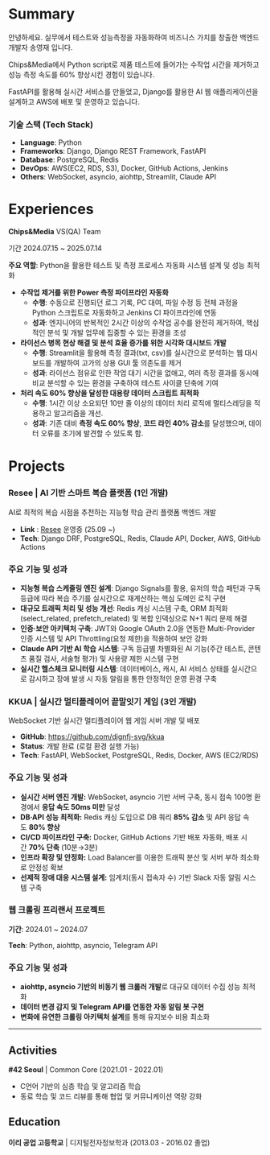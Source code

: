 # **Summary**

안녕하세요. 실무에서 테스트와 성능측정을 자동화하여 비즈니스 가치를 창출한 백엔드 개발자 송영재 입니다.

Chips&Media에서 Python script로 제품 테스트에 들어가는 수작업 시간을 제거하고 성능 측정 속도를 60% 향상시킨 경험이 있습니다.

FastAPI를 활용해 실시간 서비스를 만들었고, Django를 활용한 AI 웹 애플리케이션을 설계하고 AWS에 배포 및 운영하고 있습니다.

### **기술 스택 (Tech Stack)**

- **Language**: Python
- **Frameworks**: Django, Django REST Framework, FastAPI
- **Database**: PostgreSQL, Redis
- **DevOps**: AWS(EC2, RDS, S3), Docker, GitHub Actions, Jenkins
- **Others**: WebSocket, asyncio, aiohttp, Streamlit, Claude API

# Experiences

**Chips&Media** VS(QA) Team

기간 2024.07.15 ~ 2025.07.14

**주요 역할**: Python을 활용한 테스트 및 측정 프로세스 자동화 시스템 설계 및 성능 최적화

- **수작업 제거를 위한 Power 측정 파이프라인 자동화**
    - **수행**: 수동으로 진행되던 로그 기록, PC 대여, 파일 수정 등 전체 과정을 Python 스크립트로 자동화하고 Jenkins CI 파이프라인에 연동
    - **성과**: 엔지니어의 반복적인 2시간 이상의 수작업 공수를 완전히 제거하여, 핵심적인 분석 및 개발 업무에 집중할 수 있는 환경을 조성
- **라이선스 병목 현상 해결 및 분석 효율 증가를 위한 시각화 대시보드 개발**
    - **수행**: Streamlit을 활용해 측정 결과(txt, csv)를 실시간으로 분석하는 웹 대시보드를 개발하여 고가의 상용 GUI 툴 의존도를 제거
    - **성과**: 라이선스 점유로 인한 작업 대기 시간을 없애고, 여러 측정 결과를 동시에 비교 분석할 수 있는 환경을 구축하여 테스트 사이클 단축에 기여
- **처리 속도 60% 향상을 달성한 대용량 데이터 스크립트 최적화**
    - **수행**: 1시간 이상 소요되던 10만 줄 이상의 데이터 처리 로직에 멀티스레딩을 적용하고 알고리즘을 개선.
    - **성과**: 기존 대비 **측정 속도 60% 향상**, **코드 라인 40% 감소**를 달성했으며, 데이터 오류를 조기에 발견할 수 있도록 함.

# Projects

### **Resee | AI 기반 스마트 복습 플랫폼** (1인 개발)

AI로 최적의 복습 시점을 추천하는 지능형 학습 관리 플랫폼 백엔드 개발

- **Link** : [Resee](http://reseeall.com/) 운영중 (25.09 ~)
- **Tech**: Django DRF, PostgreSQL, Redis, Claude API, Docker, AWS, GitHub Actions

### 주요 기능 및 성과
- **지능형 복습 스케줄링 엔진 설계**: Django Signals를 활용, 유저의 학습 패턴과 구독 등급에 따라 복습 주기를 실시간으로 재계산하는 핵심 도메인 로직 구현
- **대규모 트래픽 처리 및 성능 개선**: Redis 캐싱 시스템 구축, ORM 최적화(select_related, prefetch_related) 및 복합 인덱싱으로 N+1 쿼리 문제 해결
- **인증·보안 아키텍처 구축**: JWT와 Google OAuth 2.0을 연동한 Multi-Provider 인증 시스템 및 API Throttling(요청 제한)을 적용하여 보안 강화
- **Claude API 기반 AI 학습 시스템**: 구독 등급별 차별화된 AI 기능(주간 테스트, 콘텐츠 품질 검사, 서술형 평가) 및 사용량 제한 시스템 구현
- **실시간 헬스체크 모니터링 시스템**: 데이터베이스, 캐시, AI 서비스 상태를 실시간으로 감시하고 장애 발생 시 자동 알림을 통한 안정적인 운영 환경 구축

### **KKUA | 실시간 멀티플레이어 끝말잇기 게임** (3인 개발)

WebSocket 기반 실시간 멀티플레이어 웹 게임 서버 개발 및 배포

- **GitHub**: https://github.com/djgnfj-svg/kkua
- **Status**: 개발 완료 (로컬 환경 실행 가능)
- **Tech**: FastAPI, WebSocket, PostgreSQL, Redis, Docker, AWS (EC2/RDS)

### 주요 기능 및 성과

- **실시간 서버 엔진 개발:** WebSocket, asyncio 기반 서버 구축, 동시 접속 100명 환경에서 **응답 속도 50ms 미만** 달성
- **DB·API 성능 최적화:** Redis 캐싱 도입으로 DB 쿼리 **85% 감소** 및 API 응답 속도 **80% 향상**
- **CI/CD 파이프라인 구축:** Docker, GitHub Actions 기반 배포 자동화, 배포 시간 **70% 단축** (10분→3분)
- **인프라 확장 및 안정화:** Load Balancer를 이용한 트래픽 분산 및 서버 부하 최소화로 안정성 확보
- **선제적 장애 대응 시스템 설계:** 임계치(동시 접속자 수) 기반 Slack 자동 알림 시스템 구축

### **웹 크롤링 프리랜서 프로젝트**

**기간**: 2024.01 ~ 2024.07

**Tech**: Python, aiohttp, asyncio, Telegram API

### 주요 기능 및 성과

- **aiohttp, asyncio 기반의 비동기 웹 크롤러 개발**로 대규모 데이터 수집 성능 최적화
- **데이터 변경 감지 및 Telegram API를 연동한 자동 알림 봇 구현**
- **변화에 유연한 크롤링 아키텍처 설계**를 통해 유지보수 비용 최소화

---

## **Activities**

**#42 Seoul** | Common Core (2021.01 - 2022.01)

- C언어 기반의 심층 학습 및 알고리즘 학습
- 동료 학습 및 코드 리뷰를 통해 협업 및 커뮤니케이션 역량 강화

## **Education**
**이리 공업 고등학교** | 디지털전자정보학과 (2013.03 - 2016.02 졸업)
